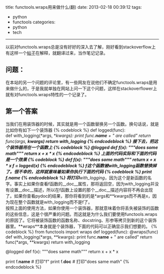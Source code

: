 title: functools.wraps用来做什么(翻)
date: 2013-02-18 00:39:12
tags:
- python
- functools
categories:
- python
- tech
---
以前对functools.wraps总是没有好好的深入去了解，刚好看到stackoverflow上有这样一个[帖子](http://stackoverflow.com/questions/308999/what-does-functools-wraps-do "what does functools.wraps do?")在解释，就翻译过来，当作笔记记录。  
## 问题：  
在本站的另一个问题的评论里，有一些网友在说他们不确定functools.wraps是用来做什么的，于是我就单独在网站上问一下这个问题，这样在stackoverflower上就有对functools.wraps特性的一个记录了。  
## 第一个答案  
当我们在用装饰器的时候，其实就是用一个函数替换另一个函数。换句话说，就是比如你有如下一个装饰器
{% codeblock %}
def logged(func):  
    def with_logging(*args, **kwargs):
        print func.__name__ + " are called"
        return func(*args, **kwargs)
    return with_logging
{% endcodeblock %}
接下去，把这个装饰器用在一个函数上
{% codeblock %}
@logged
def f(x):
    """does some math"""
    return x + x * x
{% endcodeblock %}
上面的代码实际和下面的代码是一个效果
{% codeblock %}
def f(x):
    """does some math"""
    return x + x * x
f = logged(x)
{% endcodeblock %}
f这个函数被with\_logging函数替换掉了。很不幸的，这样就意味着如果你执行下面的代码
{% codeblock %}
print f.__name__
{% endcodeblock %}
将打印**with_logging**，因为这个是新函数的名字。事实上如果你查看f函数的\_\_doc\_\_属性，那将返回空，因为with\_logging并没有设置\_\_doc\_\_描述，所以在f函数上设置的那个\_\_doc\_\_描述内容将不再会出现了。如果你查看pydoc的结果，那你将看到的是\*args和\*\*kwargs而不再是x，因为现在整个函数就是with\_logging而不是f了。  
按照上面的使用方法，如果你使用一个装饰器，那就意味着你将丢失被装饰的函数的这些信息，这是个很严重的问题。而这就是为什么我们要使用functools.wraps的原因了。它将被装饰函数的函数名称、docstring、形参等拷贝到新的这个装饰器里。\*\*wraps\*\*本身就是个装饰器，下面的代码可以正确显示我们想要的。
{% codeblock %}
from functools import wraps
def logged(func):
    @wraps(func)
    def with_logging(*args, **kwargs):
        print func.__name__ + " are called"
        return func(*args, **kwargs)
    return with_logging

@logged
def f(x):
    """does same math"""
    return x + x * x

print f.__name__ # 打印"f"
print f.__doc__ # 打印"does same math"
{% endcodeblock %}

